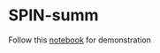 # SPIN-summ
Follow this [notebook](https://colab.research.google.com/drive/1PkJdlBfELqbz2Iu_PfBQIlyPvOeXwDBB?usp=sharing) for demonstration
